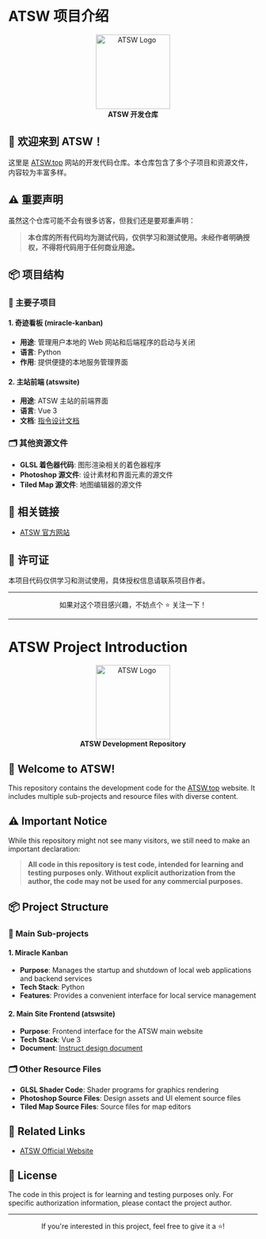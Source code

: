 # ATSW 项目介绍

<p align="center">
  <img src="https://raw.githubusercontent.com/emilia-t/ache-to-see-wonders/refs/heads/master/atswsite/public/favicon.ico" alt="ATSW Logo" width="150">
  <br>
  <strong>ATSW 开发仓库</strong>
</p>

## 🌟 欢迎来到 ATSW！

这里是 [ATSW.top](https://atsw.top) 网站的开发代码仓库。本仓库包含了多个子项目和资源文件，内容较为丰富多样。

## ⚠️ 重要声明

虽然这个仓库可能不会有很多访客，但我们还是要郑重声明：

> **本仓库的所有代码均为测试代码，仅供学习和测试使用。未经作者明确授权，不得将代码用于任何商业用途。**

## 📦 项目结构

### 🎯 主要子项目

#### 1. **奇迹看板 (miracle-kanban)**
- **用途**: 管理用户本地的 Web 网站和后端程序的启动与关闭
- **语言**: Python
- **作用**: 提供便捷的本地服务管理界面

#### 2. **主站前端 (atswsite)**
- **用途**: ATSW 主站的前端界面
- **语言**: Vue 3
- **文档**: [指令设计文档](https://github.com/emilia-t/ache-to-see-wonders/blob/master/atswsite/doc/sheet_instruct.md)

### 🗂️ 其他资源文件

- **GLSL 着色器代码**: 图形渲染相关的着色器程序
- **Photoshop 源文件**: 设计素材和界面元素的源文件
- **Tiled Map 源文件**: 地图编辑器的源文件

## 🔗 相关链接

- [ATSW 官方网站](https://atsw.top)

## 📄 许可证

本项目代码仅供学习和测试使用，具体授权信息请联系项目作者。

---

<p align="center">
  如果对这个项目感兴趣，不妨点个 ⭐ 关注一下！
</p>

---

# ATSW Project Introduction

<p align="center">
  <img src="https://raw.githubusercontent.com/emilia-t/ache-to-see-wonders/refs/heads/master/atswsite/public/favicon.ico" alt="ATSW Logo" width="150">
  <br>
  <strong>ATSW Development Repository</strong>
</p>

## 🌟 Welcome to ATSW!

This repository contains the development code for the [ATSW.top](https://atsw.top) website. It includes multiple sub-projects and resource files with diverse content.

## ⚠️ Important Notice

While this repository might not see many visitors, we still need to make an important declaration:

> **All code in this repository is test code, intended for learning and testing purposes only. Without explicit authorization from the author, the code may not be used for any commercial purposes.**

## 📦 Project Structure

### 🎯 Main Sub-projects

#### 1. **Miracle Kanban**
- **Purpose**: Manages the startup and shutdown of local web applications and backend services
- **Tech Stack**: Python
- **Features**: Provides a convenient interface for local service management

#### 2. **Main Site Frontend (atswsite)**
- **Purpose**: Frontend interface for the ATSW main website
- **Tech Stack**: Vue 3
- **Document**: [Instruct design document](https://github.com/emilia-t/ache-to-see-wonders/blob/master/atswsite/doc/sheet_instruct.md)

### 🗂️ Other Resource Files

- **GLSL Shader Code**: Shader programs for graphics rendering
- **Photoshop Source Files**: Design assets and UI element source files
- **Tiled Map Source Files**: Source files for map editors

## 🔗 Related Links

- [ATSW Official Website](https://atsw.top)

## 📄 License

The code in this project is for learning and testing purposes only. For specific authorization information, please contact the project author.

---

<p align="center">
  If you're interested in this project, feel free to give it a ⭐!
</p>